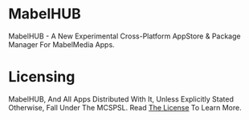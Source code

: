 # MabelHUB
MabelHUB - A New Experimental Cross-Platform AppStore & Package Manager For MabelMedia Apps.

# Licensing
MabelHUB, And All Apps Distributed With It, Unless Explicitly Stated Otherwise, Fall Under The MCSPSL. Read <a href="https://github.com/MabelMedia-LLC/MCSPSL">The License</a> To Learn More.
